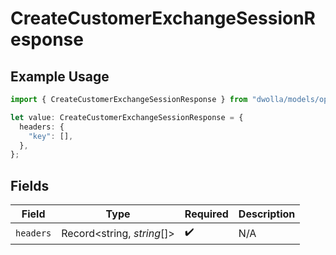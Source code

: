 # CreateCustomerExchangeSessionResponse

## Example Usage

```typescript
import { CreateCustomerExchangeSessionResponse } from "dwolla/models/operations";

let value: CreateCustomerExchangeSessionResponse = {
  headers: {
    "key": [],
  },
};
```

## Fields

| Field                      | Type                       | Required                   | Description                |
| -------------------------- | -------------------------- | -------------------------- | -------------------------- |
| `headers`                  | Record<string, *string*[]> | :heavy_check_mark:         | N/A                        |